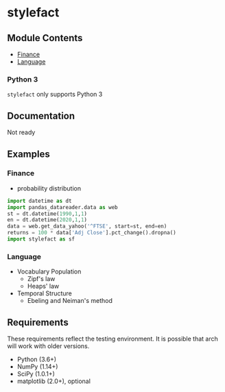# stylefact



## Module Contents
- [Finance](#finance)
- [Language](#language)


### Python 3
  `stylefact` only supports Python 3

## Documentation
  Not ready

## Examples
<a id="finance"></a>
### Finance

- probability distribution

```python
import datetime as dt
import pandas_datareader.data as web
st = dt.datetime(1990,1,1)
en = dt.datetime(2020,1,1)
data = web.get_data_yahoo('^FTSE', start=st, end=en)
returns = 100 * data['Adj Close'].pct_change().dropna()
import stylefact as sf

```

<a id="language"></a>
### Language
- Vocabulary Population
  - Zipf's law
  - Heaps' law 
- Temporal Structure
  - Ebeling and Neiman's method

## Requirements

These requirements reflect the testing environment. It is possible
that arch will work with older versions.

- Python (3.6+)
- NumPy (1.14+)
- SciPy (1.0.1+)
- matplotlib (2.0+), optional

